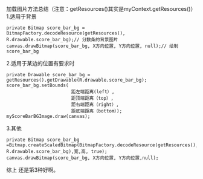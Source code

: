 加载图片方法总结（注意：getResources()其实是myContext.getResources()）
1.适用于背景
```  
private Bitmap score_bar_bg = BitmapFactory.decodeResource(getResources(), R.drawable.score_bar_bg);// 分数条的背景图片
canvas.drawBitmap(score_bar_bg, X方向位置, Y方向位置, null);// 绘制score_bar_bg
```
2.适用于某边的位置有要求时
```  
private Drawable score_bar_bg = getResources().getDrawable(R.drawable.score_bar_bg);
score_bar_bg.setBounds(
                        距左端距离(left）,
                        距顶端距离（top）,
                        距右端距离（right）,
                        距底端距离（bottom）);
myScoreBarBGImage.draw(canvas);
```
3.其他
```  
private Bitmap score_bar_bg =Bitmap.createScaledBitmap(BitmapFactory.decodeResource(getResources(), R.drawable.score_bar_bg),宽,高, true);
canvas.drawBitmap(score_bar_bg, X方向位置, Y方向位置,null);
```
综上 还是第3种好啊。